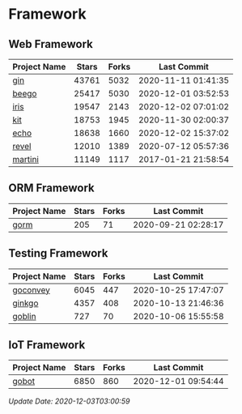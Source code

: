 # Framework

## Web Framework
| Project Name | Stars | Forks | Last Commit |
| ------------ | ----- | ----- | ----------- |
| [gin](https://github.com/gin-gonic/gin) | 43761 | 5032 | 2020-11-11 01:41:35 |
| [beego](https://github.com/astaxie/beego) | 25417 | 5030 | 2020-12-01 03:52:53 |
| [iris](https://github.com/kataras/iris) | 19547 | 2143 | 2020-12-02 07:01:02 |
| [kit](https://github.com/go-kit/kit) | 18753 | 1945 | 2020-11-30 02:00:37 |
| [echo](https://github.com/labstack/echo) | 18638 | 1660 | 2020-12-02 15:37:02 |
| [revel](https://github.com/revel/revel) | 12010 | 1389 | 2020-07-12 05:57:36 |
| [martini](https://github.com/go-martini/martini) | 11149 | 1117 | 2017-01-21 21:58:54 |

## ORM Framework
| Project Name | Stars | Forks | Last Commit |
| ------------ | ----- | ----- | ----------- |
| [gorm](https://github.com/jinzhu/gorm) | 205 | 71 | 2020-09-21 02:28:17 |

## Testing Framework
| Project Name | Stars | Forks | Last Commit |
| ------------ | ----- | ----- | ----------- |
| [goconvey](https://github.com/smartystreets/goconvey) | 6045 | 447 | 2020-10-25 17:47:07 |
| [ginkgo](https://github.com/onsi/ginkgo) | 4357 | 408 | 2020-10-13 21:46:36 |
| [goblin](https://github.com/franela/goblin) | 727 | 70 | 2020-10-06 15:55:58 |

## IoT Framework
| Project Name | Stars | Forks | Last Commit |
| ------------ | ----- | ----- | ----------- |
| [gobot](https://github.com/hybridgroup/gobot) | 6850 | 860 | 2020-12-01 09:54:44 |

*Update Date: 2020-12-03T03:00:59*